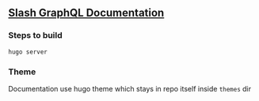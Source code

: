 ## [Slash GraphQL Documentation](https://dgraph.io/docs/slash-graphql/introduction/)

### Steps to build

```
hugo server
```

### Theme

Documentation use hugo theme which stays in repo itself inside `themes` dir
